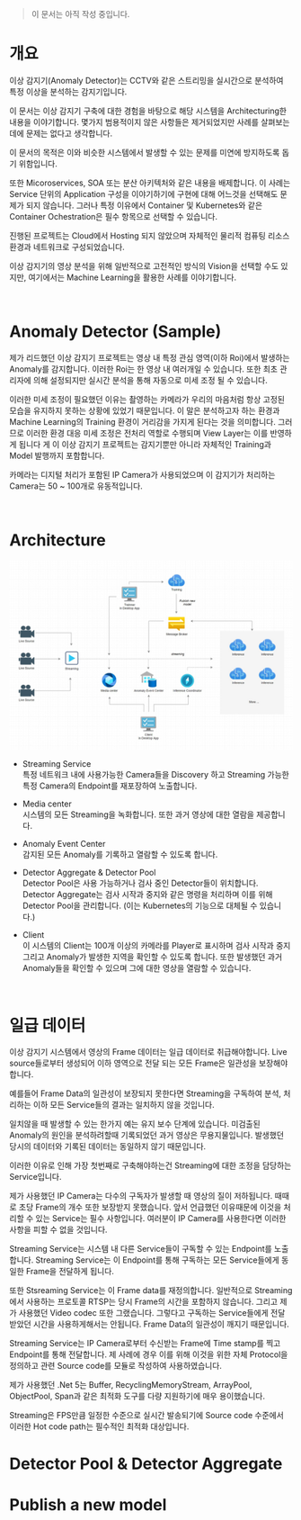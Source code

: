 > 이 문서는 아직 작성 중입니다.

# 개요
이상 감지기(Anomaly Detector)는 CCTV와 같은 스트리밍을 실시간으로 분석하여 특정 이상을 분석하는 감지기입니다.

이 문서는 이상 감지기 구축에 대한 경험을 바탕으로 해당 시스템을 Architecturing한 내용을 이야기합니다. 몇가지 범용적이지 않은 사항들은 제거되었지만 사례를 살펴보는데에 문제는 없다고 생각합니다. 

이 문서의 목적은 이와 비슷한 시스템에서 발생할 수 있는 문제를 미연에 방지하도록 돕기 위함입니다.

또한 Micoroservices, SOA 또는 분산 아키텍처와 같은 내용을 배제합니다.
이 사례는 Service 단위의 Application 구성을 이야기하기에 구현에 대해 어느것을 선택해도 문제가 되지 않습니다.
그러나 특정 이유에서 Container 및 Kubernetes와 같은 Container Ochestration은 필수 항목으로 선택할 수 있습니다.

진행된 프로젝트는 Cloud에서 Hosting 되지 않았으며 자체적인 물리적 컴퓨팅 리소스 환경과 네트워크로 구성되었습니다.

이상 감지기의 영상 분석을 위해 일반적으로 고전적인 방식의 Vision을 선택할 수도 있지만, 여기에서는 Machine Learning을 활용한 사례를 이야기합니다.

<br>

# Anomaly Detector (Sample)
제가 리드했던 이상 감지기 프로젝트는 영상 내 특정 관심 영역(이하 Roi)에서 발생하는 Anomaly를 감지합니다. 이러한 Roi는 한 영상 내 여러개일 수 있습니다. 또한 최초 관리자에 의해 설정되지만 실시간 분석을 통해 자동으로 미세 조정 될 수 있습니다.

이러한 미세 조정이 필요했던 이유는 촬영하는 카메라가 우리의 마음처럼 항상 고정된 모습을 유지하지 못하는 상황에 있었기 때문입니다.
이 말은 분석하고자 하는 환경과 Machine Learning의 Training 환경이 거리감을 가지게 된다는 것을 의미합니다. 그러므로 이러한 환경 대응 미세 조정은
전처리 역할로 수행되며 View Layer는 이를 반영하게 됩니다
게
이 이상 감지기 프로젝트는 감지기뿐만 아니라 자체적인 Training과 Model 발행까지 포함합니다.

카메라는 디지털 처리가 포함된 IP Camera가 사용되었으며 이 감지기가 처리하는 Camera는 50 ~ 100개로 유동적입니다.

<br>

# Architecture
![architecture](architecture.jpg)

* Streaming Service <br>
특정 네트워크 내에 사용가능한 Camera들을 Discovery 하고 Streaming 가능한 특정 Camera의 Endpoint를 재포장하여 노출합니다.

* Media center <br>
시스템의 모든 Streaming을 녹화합니다.
또한 과거 영상에 대한 열람을 제공합니다.

* Anomaly Event Center <br>
감지된 모든 Anomaly를 기록하고 열람할 수 있도록 합니다.

* Detector Aggregate & Detector Pool <br>
Detector Pool은 사용 가능하거나 검사 중인 Detector들이 위치합니다. Detector Aggregate는 검사 시작과 중지와 같은 명령을 처리하며 이를 위해 Detector Pool을 관리합니다.
(이는 Kubernetes의 기능으로 대체될 수 있습니다.)

* Client <br>
이 시스템의 Client는 100개 이상의 카메라를 Player로 표시하며 검사 시작과 중지 그리고 Anomaly가 발생한 지역을 확인할 수 있도록 합니다. 또한 발생했던 과거 Anomaly들을 확인할 수 있으며 그에 대한 영상을 열람할 수 있습니다.

<br>

# 일급 데이터
이상 감지기 시스템에서 영상의 Frame 데이터는 일급 데이터로 취급해야합니다.  Live source들로부터 생성되어 이하 영역으로 전달 되는 모든 Frame은 일관성을 보장해야합니다.

예를들어 Frame Data의 일관성이 보장되지 못한다면 Streaming을 구독하여 분석, 처리하는 이하 모든 Service들의 결과는 일치하지 않을 것입니다.

일치않을 때 발생할 수 있는 한가지 예는 유지 보수 단계에 있습니다. 미검출된 Anomaly의 원인을 분석하려할때 기록되었던 과거 영상은 무용지물입니다. 발생했던 당시의 데이터와 기록된 데이터는 동일하지 않기 때문입니다.

이러한 이유로 인해 가장 첫번째로 구축해야하는건 Streaming에 대한 조정을 담당하는 Service입니다.

제가 사용했던 IP Camera는 다수의 구독자가 발생할 때 영상의 질이 저하됩니다. 때때로 초당 Frame의 개수 또한 보장받지 못했습니다. 앞서 언급했던 이유때문에 이것을 처리할 수 있는 Service는 필수 사항입니다. 여러분이 IP Camera를 사용한다면 이러한 사항을 피할 수 없을 것입니다.

Streaming Service는 시스템 내 다른 Service들이 구독할 수 있는 Endpoint를 노출합니다. Streaming Service는 이 Endpoint를 통해 구독하는 모든 Service들에게 동일한 Frame을 전달하게 됩니다. 

또한 Stsreaming Service는 이 Frame data를 재정의합니다.
일반적으로 Streaming에서 사용하는 프로토콜 RTSP는 당시 Frame의 시간을 포함하지 않습니다. 그리고 제가 사용했던 Video codec 또한 그랬습니다. 그렇다고 구독하는 Service들에게 전달 받았던 시간을 사용하게해서는 안됩니다. Frame Data의 일관성이 깨지기 때문입니다. 

Streaming Service는 IP Camera로부터 수신받는 Frame에 Time stamp를 찍고 Endpoint를 통해 전달합니다. 제 사례에 경우 이를 위해 이것을 위한 자체 Protocol을 정의하고 관련 Source code를 모듈로 작성하여 사용하였습니다.

제가 사용했던 .Net 5는 Buffer, RecyclingMemoryStream, ArrayPool, ObjectPool, Span과 같은 최적화 도구를 다량 지원하기에 매우 용이했습니다.

Streaming은 FPS만큼 일정한 수준으로 실시간 발송되기에 Source code 수준에서 이러한 Hot code path는 필수적인 최적화 대상입니다. 

# Detector Pool & Detector Aggregate

# Publish a new model







